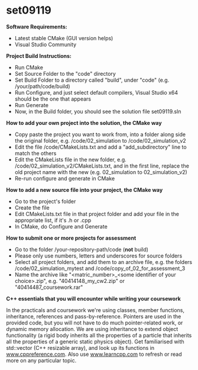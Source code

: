 # set09119

**Software Requirements:**

* Latest stable CMake (GUI version helps)
* Visual Studio Community

**Project Build Instructions:**

* Run CMake
* Set Source Folder to the "code" directory
* Set Build Folder to a directory called "build", under "code" (e.g. /your/path/code/build)
* Run Configure, and just select default compilers, Visual Studio x64 should be the one that appears
* Run Generate
* Now, in the Build folder, you should see the solution file set09119.sln

**How to add your own project into the solution, the CMake way**

* Copy paste the project you want to work from, into a folder along side the original folder, e.g. /code/02_simulation to /code/02_simulation_v2
* Edit the file /code/CMakeLists.txt and add a "add_subdirectory" line to match the others
* Edit the CMakeLists file in the new folder, e.g. /code/02_simulation_v2/CMakeLists.txt, and in the first line, replace the old project name with the new (e.g. 02_simulation to 02_simulation_v2)
* Re-run configure and generate in CMake

**How to add a new source file into your project, the CMake way**

* Go to the project's folder
* Create the file
* Edit CMakeLists.txt file in that project folder and add your file in the appropriate list, if it's .h or .cpp
* In CMake, do Configure and Generate

**How to submit one or more projects for assessment**

* Go to the folder /your-repository-path/code (**not** build)
* Please only use numbers, letters and underscores for source folders
* Select all project folders, and add them to an archive file, e.g. the folders /code/02_simulation_mytest and /code/copy_of_02_for_assessment_3
* Name the archive like "\<matric_number\>_\<some identifier of your choice\>.zip", e.g. "40414148_my_cw2.zip" or "40414487_coursework.rar"

**C++ essentials that you will encounter while writing your coursework**

In the practicals and coursework we're using classes, member functions, inheritance, references and pass-by-reference. Pointers are used in the provided code, but you will not have to do much pointer-related work, or dynamic memory allocation. We are using inheritance to extend object functionality (a rigid body inherits all the properties of a particle that inherits all the properties of a generic static physics object). Get familiarised with std::vector (C++ resizable array), and look up its functions in www.cppreference.com. Also use www.learncpp.com to refresh or read more on any particular topic.

